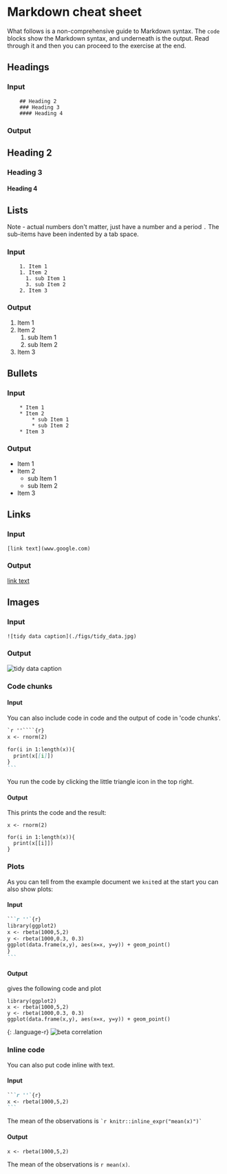 # Markdown cheat sheet

What follows is a non-comprehensive guide to Markdown syntax. The `code` blocks show the Markdown syntax, and underneath is the output. Read through it and then you can proceed to the exercise at the end.  

## Headings

### Input
~~~
    ## Heading 2
    ### Heading 3
    #### Heading 4
~~~


### Output

## Heading 2
### Heading 3
#### Heading 4

## Lists

Note - actual numbers don't matter, just have a number and a period `.` The sub-items have been indented by a tab space. 

### Input

~~~
    1. Item 1
    1. Item 2
      1. sub Item 1
      3. sub Item 2
    2. Item 3
~~~


### Output

1. Item 1
1. Item 2
    1. sub Item 1
    3. sub Item 2
2. Item 3

## Bullets

### Input
~~~
    * Item 1
    * Item 2
        * sub Item 1
        * sub Item 2
    * Item 3
~~~

### Output

* Item 1
* Item 2
    * sub Item 1
    * sub Item 2
* Item 3

## Links
### Input

~~~
[link text](www.google.com)
~~~~

### Output

[link text](https://www.google.com)

## Images 

### Input
~~~~
![tidy data caption](./figs/tidy_data.jpg)
~~~~

### Output

![tidy data caption](./figs/tidy_data.jpg)


### Code chunks

#### Input

You can also include code in code  and the output of code in 'code chunks'.

````markdown
`r ''````{r}
x <- rnorm(2)

for(i in 1:length(x)){
  print(x[[i]])
}
```
````

You run the code by clicking the little triangle icon in the top right.


#### Output
This prints the code and the result:
```{r}
x <- rnorm(2)

for(i in 1:length(x)){
  print(x[[i]])
}
```


### Plots

As you can tell from the example document we `knit`ed at the start you can also show plots:

#### Input
````markdown
```r ''`{r}
library(ggplot2)
x <- rbeta(1000,5,2)
y <- rbeta(1000,0.3, 0.3)
ggplot(data.frame(x,y), aes(x=x, y=y)) + geom_point()
}
```
````

#### Output

gives the following code and plot
~~~
library(ggplot2)
x <- rbeta(1000,5,2)
y <- rbeta(1000,0.3, 0.3)
ggplot(data.frame(x,y), aes(x=x, y=y)) + geom_point()
~~~
{: .language-r}
![beta correlation](../fig/beta_correlation.png)

### Inline code

You can also put code inline with text. 

#### Input
````markdown
```r ''`{r}
x <- rbeta(1000,5,2)
```
````

The mean of the observations is `` `r knitr::inline_expr("mean(x)")` ``

#### Output

```{r}
x <- rbeta(1000,5,2)
```


The mean of the observations is `r mean(x)`. 
